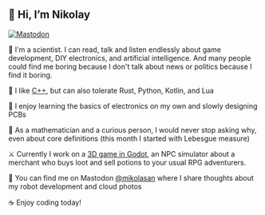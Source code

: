 ## 👋 Hi, I’m Nikolay

<a href="https://mastodon.social/@mikolasan"><img src="https://img.shields.io/mastodon/follow/109254403348566670?style=for-the-badge&logo=mastodon&color=%236364ff&label=Follow%20on%20Mastodon" alt="Mastodon"></a>

🔬 I'm a scientist. I can read, talk and listen endlessly about game development, DIY electronics, and artificial intelligence. And many people could find me boring because I don't talk about news or politics because I find it boring.

💎 I like [C++](https://cpp-by-example.netlify.app/), but can also tolerate Rust, Python, Kotlin, and Lua

🧲 I enjoy learning the basics of electronics on my own and slowly designing PCBs

🌌 As a mathematician and a curious person, I would never stop asking why, even about core definitions (this month I started with Lebesgue measure)

⚔️ Currently I work on a [3D game in Godot](https://mastodon.social/deck/@mikolasan/112810719012269009), an NPC simulator about a merchant who buys loot and sell potions to your usual RPG adventurers.

🙌 You can find me on Mastodon [@mikolasan](https://mastodon.social/@mikolasan) where I share thoughts about my robot development and cloud photos

☕ Enjoy coding today!
